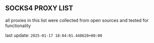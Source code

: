 ## SOCKS4 PROXY LIST

all proxies in this list were collected from open sources and tested for functionality

last update: `2025-01-17 18:04:01.448620+00:00`